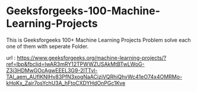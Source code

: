 # Geeksforgeeks-100-Machine-Learning-Projects
This is Geeksforgeeks 100+ Machine Learning Projects Problem solve each one of them with seperate Folder.


url : https://www.geeksforgeeks.org/machine-learning-projects/?ref=lbp&fbclid=IwAR3mRY12TPWWZUSAkMtBTwLWoG-Z3j3HDMwGOcAgwEEEL3G9-2lTTvl-TAI_aem_AUflKNIHv83PfN3xogNaACizjVQRhiQhvWc41eO74x4OMRMo-kHoKx_Zair7osYchU3A_hFtoCXDYHdOnPGc1Kve
